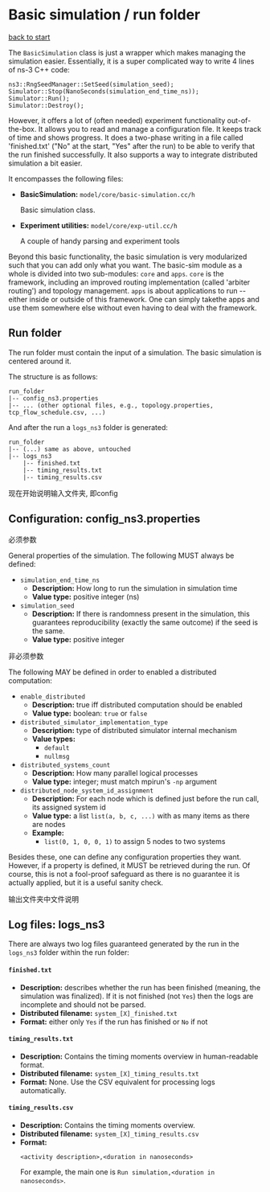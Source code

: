 # Basic simulation / run folder
[back to start](./getting_started.md)

The `BasicSimulation` class is just a wrapper which makes managing the simulation easier.
Essentially, it is a super complicated way to write 4 lines of ns-3 C++ code:

```
ns3::RngSeedManager::SetSeed(simulation_seed);
Simulator::Stop(NanoSeconds(simulation_end_time_ns));
Simulator::Run();
Simulator::Destroy();
```

However, it offers a lot of (often needed) experiment functionality out-of-the-box.
It allows you to read and manage a configuration file. It keeps track of time and shows
progress. It does a two-phase writing in a file called 'finished.txt' ("No" at the start,
"Yes" after the run) to be able to verify that the run finished successfully. It also supports
a way to integrate distributed simulation a bit easier.

It encompasses the following files:

* **BasicSimulation:** `model/core/basic-simulation.cc/h`

  Basic simulation class.
  
* **Experiment utilities:** `model/core/exp-util.cc/h`

  A couple of handy parsing and experiment tools

Beyond this basic functionality, the basic simulation is very modularized such that
you can add only what you want. The basic-sim module as a whole is divided into two
sub-modules: `core` and `apps`. 
`core` is the framework, including an improved routing implementation (called 'arbiter routing') and topology management. 
`apps` is about applications to run -- either inside or outside of this framework. One can simply takethe apps and use them somewhere else without even having to deal with the framework.


## Run folder

The run folder must contain the input of a simulation. The basic simulation is centered around it.

The structure is as follows:

```
run_folder
|-- config_ns3.properties
|-- ... (other optional files, e.g., topology.properties, tcp_flow_schedule.csv, ...)
```

And after the run a `logs_ns3` folder is generated:
```
run_folder
|-- (...) same as above, untouched
|-- logs_ns3
    |-- finished.txt
    |-- timing_results.txt
    |-- timing_results.csv
```
现在开始说明输入文件夹, 即config

## Configuration: config_ns3.properties

必须参数

General properties of the simulation. The following MUST always be defined:

* `simulation_end_time_ns`
  - **Description:** How long to run the simulation in simulation time
  - **Value type:** positive integer (ns)
* `simulation_seed`
  - **Description:** If there is randomness present in the simulation, this guarantees
    reproducibility (exactly the same outcome) if the seed is the same.
  - **Value type:** positive integer

非必须参数

The following MAY be defined in order to enabled a distributed computation:

* `enable_distributed`
  - **Description:** true iff distributed computation should be enabled 
  - **Value type:** boolean: `true` or `false`
* `distributed_simulator_implementation_type`
  - **Description:** type of distributed simulator internal mechanism
  - **Value types:**
    - `default`
    - `nullmsg`
* `distributed_systems_count`
  - **Description:** How many parallel logical processes
  - **Value type:** integer; must match mpirun's `-np` argument
* `distributed_node_system_id_assignment`
  - **Description:** For each node which is defined just before the run call, 
    its assigned system id
  - **Value type:** a list `list(a, b, c, ...)` with as many items as there are nodes
  - **Example:**
    - `list(0, 1, 0, 0, 1)` to assign 5 nodes to two systems

Besides these, one can define any configuration properties they want.
However, if a property is defined, it MUST be retrieved during the run. Of course,
this is not a fool-proof safeguard as there is no guarantee it is actually applied,
but it is a useful sanity check.

输出文件夹中文件说明

## Log files: logs_ns3

There are always two log files guaranteed generated by the run in the `logs_ns3` folder within the run folder:

#### `finished.txt`

- **Description:** describes whether the run has been finished (meaning, the simulation was finalized).
  If it is not finished (not `Yes`) then the logs are incomplete and should not be parsed.
- **Distributed filename:** `system_[X]_finished.txt`
- **Format:** either only `Yes` if the run has finished or `No` if not
  
#### `timing_results.txt`

- **Description:** Contains the timing moments overview in human-readable format.
- **Distributed filename:** `system_[X]_timing_results.txt`
- **Format:** None. Use the CSV equivalent for processing logs automatically.

#### `timing_results.csv`

- **Description:** Contains the timing moments overview.
- **Distributed filename:** `system_[X]_timing_results.csv`
- **Format:**
  ```
  <activity description>,<duration in nanoseconds>
  ```
  For example, the main one is `Run simulation,<duration in nanoseconds>`.
